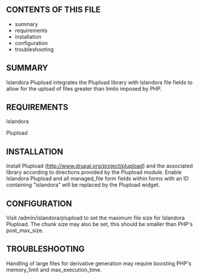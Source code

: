 CONTENTS OF THIS FILE
---------------------

 * summary
 * requirements
 * installation
 * configuration
 * troubleshooting

SUMMARY
-------

Islandora Plupload integrates the Plupload library with Islandora file fields to allow for the upload of files greater than limits imposed by PHP.

REQUIREMENTS
------------

Islandora

Plupload

INSTALLATION
------------

Install Plupload (http://www.drupal.org/project/plupload) and the associated library according to directions provided by the Plupload module.
Enable Islandora Plupload and all managed_file form fields within forms with an ID containing "islandora" will be replaced by the Plupload widget.

CONFIGURATION
-------------

Visit /admin/islandora/plupload to set the maximum file size for Islandora Plupload.
The chunk size may also be set, this should be smaller than PHP's post_max_size.

TROUBLESHOOTING
---------------

Handling of large files for derivative generation may require boosting PHP's memory_limit and max_execution_time.
